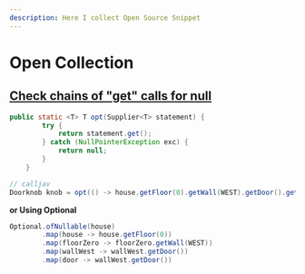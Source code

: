 ```yaml
---
description: Here I collect Open Source Snippet
---
```


# Open Collection

## [Check chains of "get" calls for null](https://stackoverflow.com/questions/3458451/check-chains-of-get-calls-for-null)

```java
public static <T> T opt(Supplier<T> statement) {       
        try {
            return statement.get();
        } catch (NullPointerException exc) {
            return null;
        }   
    }

// calljav
Doorknob knob = opt(() -> house.getFloor(0).getWall(WEST).getDoor().getDoorknob());

```

**or Using Optional**

```java
Optional.ofNullable(house)
        .map(house -> house.getFloor(0))
        .map(floorZero -> floorZero.getWall(WEST))
        .map(wallWest -> wallWest.getDoor())
        .map(door -> wallWest.getDoor())
```
